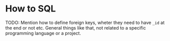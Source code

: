 # How to SQL

TODO: Mention how to define foreign keys, wheter they need to have `_id` at the
end or not etc. General things like that, not related to a specific programming
language or a project.
